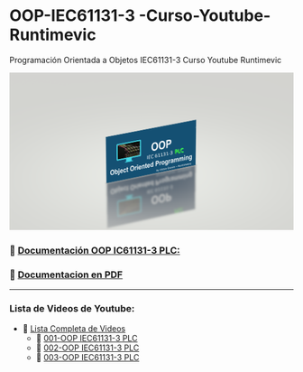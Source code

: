 # OOP-IEC61131-3 -Curso-Youtube-Runtimevic

 Programación Orientada a Objetos IEC61131-3 Curso Youtube Runtimevic

![OOP](./Assets/OOP_3DD.png)

### :link: [Documentación OOP IC61131-3 PLC:](https://runtimevic.github.io/OOP-IEC61131-3--Curso-Youtube/)
### 📃 [Documentacion en PDF](https://github.com/runtimevic/OOP-IEC61131-3--Curso-Youtube/blob/gh-pages/document.pdf) 
***
### Lista de Videos de Youtube:
- :link: [Lista Completa de Videos](https://youtube.com/playlist?list=PLEfi_hUmmSjFpfdJ6yw3B9yj7dWHYkHmQ)
    - :link: [001-OOP IEC61131-3 PLC](https://www.youtube.com/watch?v=a7eNCefcjGM)
    - :link: [002-OOP IEC61131-3 PLC](https://youtu.be/3IudQIj1noo)
    - :link: [003-OOP IEC61131-3 PLC](https://youtu.be/lchxx28wwXM)